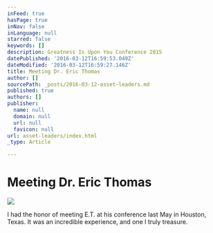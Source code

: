 ```yaml
---
inFeed: true
hasPage: true
inNav: false
inLanguage: null
starred: false
keywords: []
description: Greatness Is Upon You Conference 2015
datePublished: '2016-03-12T16:59:53.049Z'
dateModified: '2016-03-12T16:59:27.146Z'
title: Meeting Dr. Eric Thomas
author: []
sourcePath: _posts/2016-03-12-asset-leaders.md
published: true
authors: []
publisher:
  name: null
  domain: null
  url: null
  favicon: null
url: asset-leaders/index.html
_type: Article

---
```

# Meeting Dr. Eric Thomas
![](https://the-grid-user-content.s3-us-west-2.amazonaws.com/ede282e1-060c-436f-b4bc-fad1a249ed7c.jpg)

I had the honor of meeting E.T. at his conference last May in Houston, Texas. It was an incredible experience, and one I truly treasure.